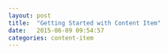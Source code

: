 ```yaml
---
layout: post
title:  "Getting Started with Content Item"
date:   2015-06-09 09:54:57
categories: content-item
---
```

